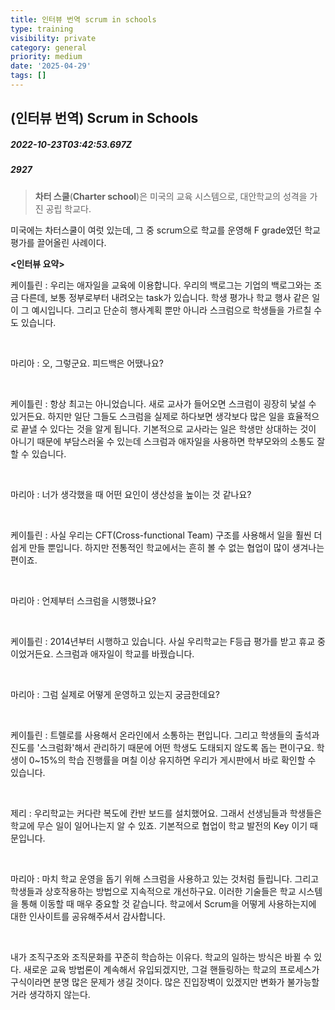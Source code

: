 ```yaml
---
title: 인터뷰 번역 scrum in schools
type: training
visibility: private
category: general
priority: medium
date: '2025-04-29'
tags: []
---
```

## (인터뷰 번역) Scrum in Schools
##### 2022-10-23T03:42:53.697Z
##### 2927

<blockquote><strong>차터 스쿨</strong>(<strong>Charter school</strong>)은 미국의 교육 시스템으로, 대안학교의 성격을 가진 공립 학교다.</blockquote><p>미국에는 차터스쿨이 여럿 있는데, 그 중 scrum으로 학교를 운영해 F grade였던 학교 평가를 끌어올린 사례이다.</p><p><strong>&lt;인터뷰 요약&gt;</strong></p><p>케이틀린 : 우리는 애자일을 교육에 이용합니다. 우리의 백로그는 기업의 백로그와는 조금 다른데, 보통 정부로부터 내려오는 task가 있습니다. 학생 평가나 학교 행사 같은 일이 그 예시입니다. 그리고 단순히 행사계획 뿐만 아니라 스크럼으로 학생들을 가르칠 수도 있습니다.</p><p><br></p><p>마리아 : 오, 그렇군요. 피드백은 어땠나요?</p><p><br></p><p>케이틀린 : 항상 최고는 아니었습니다. 새로 교사가 들어오면 스크럼이 굉장히 낯설 수 있거든요. 하지만 일단 그들도 스크럼을 실제로 하다보면 생각보다 많은 일을 효율적으로 끝낼 수 있다는 것을 알게 됩니다. 기본적으로 교사라는 일은 학생만 상대하는 것이 아니기 때문에 부담스러울 수 있는데 스크럼과 애자일을 사용하면 학부모와의 소통도 잘할 수 있습니다.</p><p><br></p><p>마리아 : 너가 생각했을 때 어떤 요인이 생산성을 높이는 것 같나요?</p><p><br></p><p>케이틀린 : 사실 우리는 CFT(Cross-functional Team) 구조를 사용해서 일을 훨씬 더 쉽게 만들 뿐입니다. 하지만 전통적인 학교에서는 흔히 볼 수 없는 협업이 많이 생겨나는 편이죠.</p><p><br></p><p>마리아 : 언제부터 스크럼을 시행했나요?</p><p><br></p><p>케이틀린 : 2014년부터 시행하고 있습니다. 사실 우리학교는 F등급 평가를 받고 휴교 중이었거든요. 스크럼과 애자일이 학교를 바꿨습니다.</p><p><br></p><p>마리아 : 그럼 실제로 어떻게 운영하고 있는지 궁금한데요?</p><p><br></p><p>케이틀린 : 트렐로를 사용해서 온라인에서 소통하는 편입니다. 그리고 학생들의 출석과 진도를 '스크럼화'해서 관리하기 때문에 어떤 학생도 도태되지 않도록 돕는 편이구요. 학생이 0~15%의 학습 진행률을 며칠 이상 유지하면 우리가 게시판에서 바로 확인할 수 있습니다.</p><p><br></p><p>제리 : 우리학교는 커다란 복도에 칸반 보드를 설치했어요. 그래서 선생님들과 학생들은 학교에 무슨 일이 일어나는지 알 수 있죠. 기본적으로 협업이 학교 발전의 Key 이기 때문입니다.</p><p><br></p><p>마리아 : 마치 학교 운영을 돕기 위해 스크럼을 사용하고 있는 것처럼 들립니다. 그리고 학생들과 상호작용하는 방법으로 지속적으로 개선하구요. 이러한 기술들은 학교 시스템을 통해 이동할 때 매우 중요할 것 같습니다. 학교에서 Scrum을 어떻게 사용하는지에 대한 인사이트를 공유해주셔서 감사합니다.</p><p><br></p><p>내가 조직구조와 조직문화를 꾸준히 학습하는 이유다. 학교의 일하는 방식은 바뀔 수 있다. 새로운 교육 방법론이 계속해서 유입되겠지만, 그걸 핸들링하는 학교의 프로세스가 구식이라면 분명 많은 문제가 생길 것이다. 많은 진입장벽이 있겠지만 변화가 불가능할거라 생각하지 않는다.</p>
